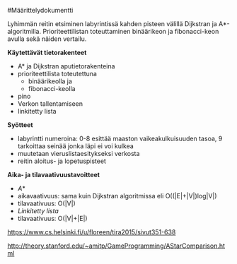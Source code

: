 #Määrittelydokumentti

Lyhimmän reitin etsiminen labyrintissä kahden pisteen välillä Dijkstran ja A*-algoritmilla. Prioriteettilistan toteuttaminen binäärikeon ja fibonacci-keon avulla sekä näiden vertailu.

**Käytettävät tietorakenteet**
- A* ja Dijkstran aputietorakenteina
 - prioriteettilista toteutettuna
   - binäärikeolla ja
   - fibonacci-keolla
 - pino
- Verkon tallentamiseen 
 - linkitetty lista


**Syötteet**
- labyrintti numeroina: 0-8 esittää maaston vaikeakulkuisuuden tasoa, 9 tarkoittaa seinää jonka läpi ei voi kulkea
 - muutetaan vieruslistaesitykseksi verkosta
- reitin aloitus- ja lopetuspisteet

**Aika- ja tilavaativuustavoitteet**
- *A**
 - aikavaativuus: sama kuin Dijkstran algoritmissa eli O((|E|+|V|)log|V|)
 - tilavaativuus: O(|V|)
- *Linkitetty lista*
 - tilavaativuus: O(|V|+|E|)


https://www.cs.helsinki.fi/u/floreen/tira2015/sivut351-638

http://theory.stanford.edu/~amitp/GameProgramming/AStarComparison.html
